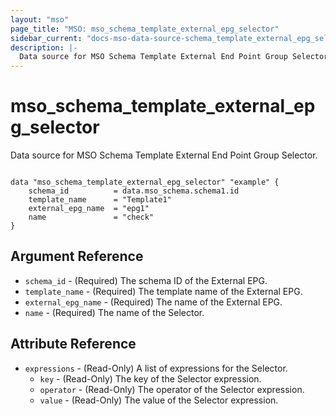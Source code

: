 ```yaml
---
layout: "mso"
page_title: "MSO: mso_schema_template_external_epg_selector"
sidebar_current: "docs-mso-data-source-schema_template_external_epg_selector"
description: |-
  Data source for MSO Schema Template External End Point Group Selector.
---
```


# mso_schema_template_external_epg_selector #

Data source for MSO Schema Template External End Point Group Selector.

```hcl

data "mso_schema_template_external_epg_selector" "example" {
    schema_id          = data.mso_schema.schema1.id
    template_name      = "Template1"
    external_epg_name  = "epg1"
    name               = "check"
}

```

## Argument Reference ##

* `schema_id` - (Required) The schema ID of the External EPG.
* `template_name` - (Required) The template name of the External EPG.
* `external_epg_name` - (Required) The name of the External EPG.
* `name` - (Required) The name of the Selector.

## Attribute Reference ##

* `expressions` - (Read-Only) A list of expressions for the Selector.
    * `key` - (Read-Only) The key of the Selector expression.
    * `operator` - (Read-Only) The operator of the Selector expression.
    * `value` - (Read-Only) The value of the Selector expression.
